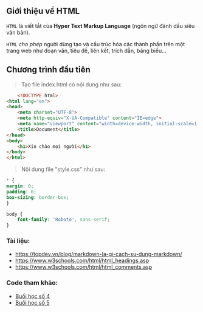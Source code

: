## Giới thiệu về HTML

`HTML` là viết tắt của **Hyper Text Markup Language** (ngôn ngữ đánh dấu siêu văn bản).

`HTML` *cho phép* người dùng tạo và cấu trúc hóa các thành phần trên một trang web như đoạn văn, tiêu đề, liên kết, trích dẫn, bảng biểu…

## Chương trình đầu tiên

> Tạo file index.html có nội dung như sau:

```html
    <!DOCTYPE html>
<html lang="en">
<head>
    <meta charset="UTF-8">
    <meta http-equiv="X-UA-Compatible" content="IE=edge">
    <meta name="viewport" content="width=device-width, initial-scale=1.0">
    <title>Document</title>
</head>
<body>
    <h1>Xin chào mọi người</h1>
</body>
</html>
```

> Nội dung file "style.css" như sau:

```css
* {
margin: 0;
padding: 0;
box-sizing: border-box;
}

body {
    font-family: 'Roboto', sans-serif;
}
```

### Tài liệu:
- https://topdev.vn/blog/markdown-la-gi-cach-su-dung-markdown/
- https://www.w3schools.com/html/html_headings.asp
- https://www.w3schools.com/html/html_comments.asp

### Code tham khảo:

- [Buổi học số 4](./day_04/techmaster-web/index.html)
- [Buổi học số 5](./day_05/demo_position/index.html)